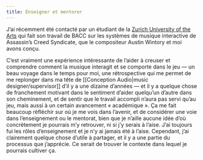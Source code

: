 ```yaml
---
title: Enseigner et mentorer
---
```


J’ai récemment été contacté par un étudiant de la [Zurich University of the Arts](https://www.zhdk.ch/) qui fait son travail de BACC sur les systèmes de musique interactive de Assassin’s Creed Syndicate, que le compositeur Austin Wintory et moi avons conçu.

C’est vraiment une expérience intéressante de l’aider à creuser et comprendre comment la musique interagit et se comporte dans le jeu — un beau voyage dans le temps pour moi, une rétrospective qui me permet de me replonger dans ma tête de [[Conception Audio|music designer/supervisor]] d’il y a une dizaine d’années — et il y a quelque chose de franchement motivant dans le sentiment d’aider quelqu’un d’autre dans son cheminement, et de sentir que le travail accompli n’aura pas servi qu’au jeu, mais aussi à un certain avancement « académique ». Ça me fait beaucoup réfléchir sur où je me vois dans l’avenir, et de considérer une voie dans l’enseignement ou le mentorat, bien que je n’aille aucune idée d’où concrètement je pourrais m’y retrouver, ni si j’y serais à l’aise. J’ai toujours fui les rôles d’enseignement et je n’y ai jamais été à l’aise. Cependant, j’ai clairement quelque chose d’utile à partager, et il y a une partie du processus que j’apprécie. Ce serait de trouver le contexte dans lequel je pourrais cultiver ça.